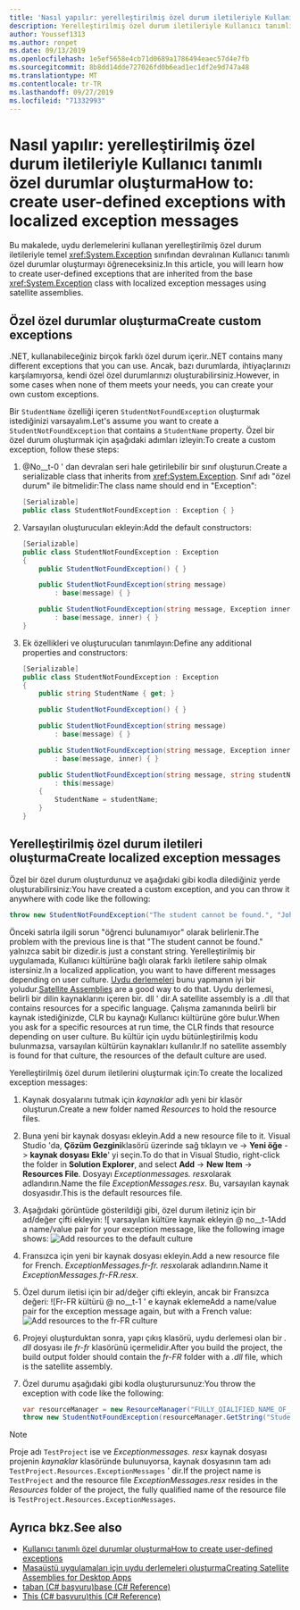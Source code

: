 ```yaml
---
title: 'Nasıl yapılır: yerelleştirilmiş özel durum iletileriyle Kullanıcı tanımlı özel durumlar oluşturma'
description: Yerelleştirilmiş özel durum iletileriyle Kullanıcı tanımlı özel durumlar oluşturmayı öğrenin
author: Youssef1313
ms.author: ronpet
ms.date: 09/13/2019
ms.openlocfilehash: 1e5ef5658e4cb71d0689a1786494eaec57d4e7fb
ms.sourcegitcommit: 8b8dd14dde727026fd0b6ead1ec1df2e9d747a48
ms.translationtype: MT
ms.contentlocale: tr-TR
ms.lasthandoff: 09/27/2019
ms.locfileid: "71332993"
---
```

# <a name="how-to-create-user-defined-exceptions-with-localized-exception-messages"></a><span data-ttu-id="25bef-103">Nasıl yapılır: yerelleştirilmiş özel durum iletileriyle Kullanıcı tanımlı özel durumlar oluşturma</span><span class="sxs-lookup"><span data-stu-id="25bef-103">How to: create user-defined exceptions with localized exception messages</span></span>

<span data-ttu-id="25bef-104">Bu makalede, uydu derlemelerini kullanan yerelleştirilmiş özel durum iletileriyle temel <xref:System.Exception> sınıfından devralınan Kullanıcı tanımlı özel durumlar oluşturmayı öğreneceksiniz.</span><span class="sxs-lookup"><span data-stu-id="25bef-104">In this article, you will learn how to create user-defined exceptions that are inherited from the base <xref:System.Exception> class with localized exception messages using satellite assemblies.</span></span>

## <a name="create-custom-exceptions"></a><span data-ttu-id="25bef-105">Özel özel durumlar oluşturma</span><span class="sxs-lookup"><span data-stu-id="25bef-105">Create custom exceptions</span></span>

<span data-ttu-id="25bef-106">.NET, kullanabileceğiniz birçok farklı özel durum içerir.</span><span class="sxs-lookup"><span data-stu-id="25bef-106">.NET contains many different exceptions that you can use.</span></span> <span data-ttu-id="25bef-107">Ancak, bazı durumlarda, ihtiyaçlarınızı karşılamıyorsa, kendi özel özel durumlarınızı oluşturabilirsiniz.</span><span class="sxs-lookup"><span data-stu-id="25bef-107">However, in some cases when none of them meets your needs, you can create your own custom exceptions.</span></span>

<span data-ttu-id="25bef-108">Bir `StudentName` özelliği içeren `StudentNotFoundException` oluşturmak istediğinizi varsayalım.</span><span class="sxs-lookup"><span data-stu-id="25bef-108">Let's assume you want to create a `StudentNotFoundException` that contains a `StudentName` property.</span></span>
<span data-ttu-id="25bef-109">Özel bir özel durum oluşturmak için aşağıdaki adımları izleyin:</span><span class="sxs-lookup"><span data-stu-id="25bef-109">To create a custom exception, follow these steps:</span></span>

1. <span data-ttu-id="25bef-110">@No__t-0 ' dan devralan seri hale getirilebilir bir sınıf oluşturun.</span><span class="sxs-lookup"><span data-stu-id="25bef-110">Create a serializable class that inherits from <xref:System.Exception>.</span></span> <span data-ttu-id="25bef-111">Sınıf adı "özel durum" ile bitmelidir:</span><span class="sxs-lookup"><span data-stu-id="25bef-111">The class name should end in "Exception":</span></span>

    ```csharp
    [Serializable]
    public class StudentNotFoundException : Exception { }
    ```

1. <span data-ttu-id="25bef-112">Varsayılan oluşturucuları ekleyin:</span><span class="sxs-lookup"><span data-stu-id="25bef-112">Add the default constructors:</span></span>

    ```csharp
    [Serializable]
    public class StudentNotFoundException : Exception
    {
        public StudentNotFoundException() { }

        public StudentNotFoundException(string message)
            : base(message) { }

        public StudentNotFoundException(string message, Exception inner)
            : base(message, inner) { }
    }
    ```

1. <span data-ttu-id="25bef-113">Ek özellikleri ve oluşturucuları tanımlayın:</span><span class="sxs-lookup"><span data-stu-id="25bef-113">Define any additional properties and constructors:</span></span>

    ```csharp
    [Serializable]
    public class StudentNotFoundException : Exception
    {
        public string StudentName { get; }

        public StudentNotFoundException() { }

        public StudentNotFoundException(string message)
            : base(message) { }

        public StudentNotFoundException(string message, Exception inner)
            : base(message, inner) { }

        public StudentNotFoundException(string message, string studentName)
            : this(message)
        {
            StudentName = studentName;
        }
    }
    ```

## <a name="create-localized-exception-messages"></a><span data-ttu-id="25bef-114">Yerelleştirilmiş özel durum iletileri oluşturma</span><span class="sxs-lookup"><span data-stu-id="25bef-114">Create localized exception messages</span></span>

<span data-ttu-id="25bef-115">Özel bir özel durum oluşturdunuz ve aşağıdaki gibi kodla dilediğiniz yerde oluşturabilirsiniz:</span><span class="sxs-lookup"><span data-stu-id="25bef-115">You have created a custom exception, and you can throw it anywhere with code like the following:</span></span>

```csharp
throw new StudentNotFoundException("The student cannot be found.", "John");
```

<span data-ttu-id="25bef-116">Önceki satırla ilgili sorun "öğrenci bulunamıyor" olarak belirlenir.</span><span class="sxs-lookup"><span data-stu-id="25bef-116">The problem with the previous line is that "The student cannot be found."</span></span> <span data-ttu-id="25bef-117">yalnızca sabit bir dizedir.</span><span class="sxs-lookup"><span data-stu-id="25bef-117">is just a constant string.</span></span> <span data-ttu-id="25bef-118">Yerelleştirilmiş bir uygulamada, Kullanıcı kültürüne bağlı olarak farklı iletilere sahip olmak istersiniz.</span><span class="sxs-lookup"><span data-stu-id="25bef-118">In a localized application, you want to have different messages depending on user culture.</span></span>
<span data-ttu-id="25bef-119">[Uydu derlemeleri](../../framework/resources/creating-satellite-assemblies-for-desktop-apps.md) bunu yapmanın iyi bir yoludur.</span><span class="sxs-lookup"><span data-stu-id="25bef-119">[Satellite Assemblies](../../framework/resources/creating-satellite-assemblies-for-desktop-apps.md) are a good way to do that.</span></span> <span data-ttu-id="25bef-120">Uydu derlemesi, belirli bir dilin kaynaklarını içeren bir. dll ' dir.</span><span class="sxs-lookup"><span data-stu-id="25bef-120">A satellite assembly is a .dll that contains resources for a specific language.</span></span> <span data-ttu-id="25bef-121">Çalışma zamanında belirli bir kaynak istediğinizde, CLR bu kaynağı Kullanıcı kültürüne göre bulur.</span><span class="sxs-lookup"><span data-stu-id="25bef-121">When you ask for a specific resources at run time, the CLR finds that resource depending on user culture.</span></span> <span data-ttu-id="25bef-122">Bu kültür için uydu bütünleştirilmiş kodu bulunmazsa, varsayılan kültürün kaynakları kullanılır.</span><span class="sxs-lookup"><span data-stu-id="25bef-122">If no satellite assembly is found for that culture, the resources of the default culture are used.</span></span>

<span data-ttu-id="25bef-123">Yerelleştirilmiş özel durum iletilerini oluşturmak için:</span><span class="sxs-lookup"><span data-stu-id="25bef-123">To create the localized exception messages:</span></span>

1. <span data-ttu-id="25bef-124">Kaynak dosyalarını tutmak için *kaynaklar* adlı yeni bir klasör oluşturun.</span><span class="sxs-lookup"><span data-stu-id="25bef-124">Create a new folder named *Resources* to hold the resource files.</span></span>
1. <span data-ttu-id="25bef-125">Buna yeni bir kaynak dosyası ekleyin.</span><span class="sxs-lookup"><span data-stu-id="25bef-125">Add a new resource file to it.</span></span> <span data-ttu-id="25bef-126">Visual Studio 'da, **Çözüm Gezgini**klasörü üzerinde sağ tıklayın ve  -> **Yeni öğe** -> **kaynak dosyası** **Ekle**' yi seçin.</span><span class="sxs-lookup"><span data-stu-id="25bef-126">To do that in Visual Studio, right-click the folder in **Solution Explorer**, and select **Add** -> **New Item** -> **Resources File**.</span></span> <span data-ttu-id="25bef-127">Dosyayı *Exceptionmessages. resx*olarak adlandırın.</span><span class="sxs-lookup"><span data-stu-id="25bef-127">Name the file *ExceptionMessages.resx*.</span></span> <span data-ttu-id="25bef-128">Bu, varsayılan kaynak dosyasıdır.</span><span class="sxs-lookup"><span data-stu-id="25bef-128">This is the default resources file.</span></span>
1. <span data-ttu-id="25bef-129">Aşağıdaki görüntüde gösterildiği gibi, özel durum iletiniz için bir ad/değer çifti ekleyin: ![ varsayılan kültüre kaynak ekleyin @ no__t-1</span><span class="sxs-lookup"><span data-stu-id="25bef-129">Add a name/value pair for your exception message, like the following image shows: ![Add resources to the default culture](media/add-resources-to-default-culture.jpg)</span></span>
1. <span data-ttu-id="25bef-130">Fransızca için yeni bir kaynak dosyası ekleyin.</span><span class="sxs-lookup"><span data-stu-id="25bef-130">Add a new resource file for French.</span></span> <span data-ttu-id="25bef-131">*ExceptionMessages.fr-fr. resx*olarak adlandırın.</span><span class="sxs-lookup"><span data-stu-id="25bef-131">Name it *ExceptionMessages.fr-FR.resx*.</span></span>
1. <span data-ttu-id="25bef-132">Özel durum iletisi için bir ad/değer çifti ekleyin, ancak bir Fransızca değeri: ![Fr-FR kültürü @ no__t-1 ' e kaynak ekleme</span><span class="sxs-lookup"><span data-stu-id="25bef-132">Add a name/value pair for the exception message again, but with a French value: ![Add resources to the fr-FR culture](media/add-resources-to-fr-culture.jpg)</span></span>
1. <span data-ttu-id="25bef-133">Projeyi oluşturduktan sonra, yapı çıkış klasörü, uydu derlemesi olan bir *. dll* dosyası ile *fr-fr* klasörünü içermelidir.</span><span class="sxs-lookup"><span data-stu-id="25bef-133">After you build the project, the build output folder should contain the *fr-FR* folder with a *.dll* file, which is the satellite assembly.</span></span>
1. <span data-ttu-id="25bef-134">Özel durumu aşağıdaki gibi kodla oluşturursunuz:</span><span class="sxs-lookup"><span data-stu-id="25bef-134">You throw the exception with code like the following:</span></span>

    ```csharp
    var resourceManager = new ResourceManager("FULLY_QIALIFIED_NAME_OF_RESOURCE_FILE", Assembly.GetExecutingAssembly());
    throw new StudentNotFoundException(resourceManager.GetString("StudentNotFound"), "John");
    ```

  > [!NOTE]
  > <span data-ttu-id="25bef-135">Proje adı `TestProject` ise ve *Exceptionmessages. resx* kaynak dosyası projenin *kaynaklar* klasöründe bulunuyorsa, kaynak dosyasının tam adı `TestProject.Resources.ExceptionMessages` ' dir.</span><span class="sxs-lookup"><span data-stu-id="25bef-135">If the project name is `TestProject` and the resource file *ExceptionMessages.resx* resides in the *Resources* folder of the project, the fully qualified name of the resource file is `TestProject.Resources.ExceptionMessages`.</span></span>

## <a name="see-also"></a><span data-ttu-id="25bef-136">Ayrıca bkz.</span><span class="sxs-lookup"><span data-stu-id="25bef-136">See also</span></span>

- [<span data-ttu-id="25bef-137">Kullanıcı tanımlı özel durumlar oluşturma</span><span class="sxs-lookup"><span data-stu-id="25bef-137">How to create user-defined exceptions</span></span>](how-to-create-user-defined-exceptions.md)
- [<span data-ttu-id="25bef-138">Masaüstü uygulamaları için uydu derlemeleri oluşturma</span><span class="sxs-lookup"><span data-stu-id="25bef-138">Creating Satellite Assemblies for Desktop Apps</span></span>](../../framework/resources/creating-satellite-assemblies-for-desktop-apps.md)
- [<span data-ttu-id="25bef-139">taban (C# başvuru)</span><span class="sxs-lookup"><span data-stu-id="25bef-139">base (C# Reference)</span></span>](../../csharp/language-reference/keywords/base.md)
- [<span data-ttu-id="25bef-140">This (C# başvuru)</span><span class="sxs-lookup"><span data-stu-id="25bef-140">this (C# Reference)</span></span>](../../csharp/language-reference/keywords/this.md)

